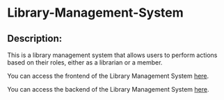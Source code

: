 # Library-Management-System

## Description:
This is a library management system that allows users to perform actions based on their roles, either as a librarian or a member.

You can access the frontend of the Library Management System [here](https://librarymanagementsystemsancharisen.netlify.app/).

You can access the backend of the Library Management System [here](https://library-management-system-blue.vercel.app/).
